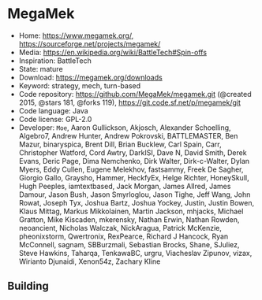# MegaMek

- Home: https://www.megamek.org/, https://sourceforge.net/projects/megamek/
- Media: https://en.wikipedia.org/wiki/BattleTech#Spin-offs
- Inspiration: BattleTech
- State: mature
- Download: https://megamek.org/downloads
- Keyword: strategy, mech, turn-based
- Code repository: https://github.com/MegaMek/megamek.git (@created 2015, @stars 181, @forks 119), https://git.code.sf.net/p/megamek/git
- Code language: Java
- Code license: GPL-2.0
- Developer: `Moe`, Aaron Gullickson, Akjosch, Alexander Schoelling, Algebro7, Andrew Hunter, Andrew Pokrovski, BATTLEMASTER, Ben Mazur, binaryspica, Brent Dill, Brian Bucklew, Carl Spain, Carr, Christopher Watford, Cord Awtry, DarkISI, Dave N, David Smith, Derek Evans, Deric Page, Dima Nemchenko, Dirk Walter, Dirk-c-Walter, Dylan Myers, Eddy Cullen, Eugene Melekhov, fastsammy, Freek De Sagher, Giorgio Gallo, Graysho, Hammer, HeckfyEx, Helge Richter, HoneySkull, Hugh Peeples, iamtextbased, Jack Morgan, James Allred, James Damour, Jason Bush, Jason Smyrloglou, Jason Tighe, Jeff Wang, John Rowat, Joseph Tyx, Joshua Bartz, Joshua Yockey, Justin, Justin Bowen, Klaus Mittag, Markus Mikkolainen, Martin Jackson, mhjacks, Michael Gratton, Mike Kiscaden, mkerensky, Nathan Erwin, Nathan Rowden, neoancient, Nicholas Walczak, NickAragua, Patrick McKenzie, pheonixstorm, Qwertronix, RexPearce, Richard J Hancock, Ryan McConnell, sagnam, SBBurzmali, Sebastian Brocks, Shane, SJuliez, Steve Hawkins, Taharqa, TenkawaBC, urgru, Viacheslav Zipunov, vizax, Wirianto Djunaidi, Xenon54z, Zachary Kline

## Building
